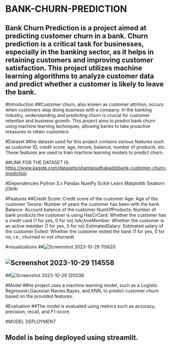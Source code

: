 # BANK-CHURN-PREDICTION
## Bank Churn Prediction is a project aimed at predicting customer churn in a bank. Churn prediction is a critical task for businesses, especially in the banking sector, as it helps in retaining customers and improving customer satisfaction. This project utilizes machine learning algorithms to analyze customer data and predict whether a customer is likely to leave the bank.

#Introduction
##Customer churn, also known as customer attrition, occurs when customers stop doing business with a company. In the banking industry, understanding and predicting churn is crucial for customer retention and business growth. This project aims to predict bank churn using machine learning techniques, allowing banks to take proactive measures to retain customers.

#Dataset
##he dataset used for this project contains various features such as customer ID, credit score, age, tenure, balance, number of products, etc. These features are used to train machine learning models to predict churn.

##LINK FOR THE DATASET IS: https://www.kaggle.com/datasets/shantanudhakadd/bank-customer-churn-prediction

#Dependencies
Python 3.x
Pandas
NumPy
Scikit-Learn
Matplotlib
Seaborn
jOblib

#Features
##Credit Score: Credit score of the customer
Age: Age of the customer
Tenure: Number of years the customer has been with the bank
Balance: Account balance of the customer
NumOfProducts: Number of bank products the customer is using
HasCrCard: Whether the customer has a credit card (1 for yes, 0 for no)
IsActiveMember: Whether the customer is an active member (1 for yes, 0 for no)
EstimatedSalary: Estimated salary of the customer
Exited: Whether the customer exited the bank (1 for yes, 0 for no, i.e., churned or not churned)

#visualizations
##![Screenshot 2023-10-29 115620](https://github.com/ARYABARAI30123/BAK-CHURN-PREDICTION/assets/139233575/f3dece7b-7e67-480c-830e-f619008907b1)
## ![Screenshot 2023-10-29 114558](https://github.com/ARYABARAI30123/BAK-CHURN-PREDICTION/assets/139233575/3d537a46-5097-46f5-8781-261c3bdefed7)
##![Screenshot 2023-10-29 120038](https://github.com/ARYABARAI30123/BAK-CHURN-PREDICTION/assets/139233575/5f208da7-93d1-41be-9f45-118a74eb1fb9)






#Model
##he project uses a machine learning model, such as a Logistic Regression,Gaussian Navies Bayes, and KNN, to predict customer churn based on the provided features.

#Evaluation
##The model is evaluated using metrics such as accuracy, precision, recall, and F1-score.

#MODEL DEPLOYMENT
## Model is being deployed using streamlit.











